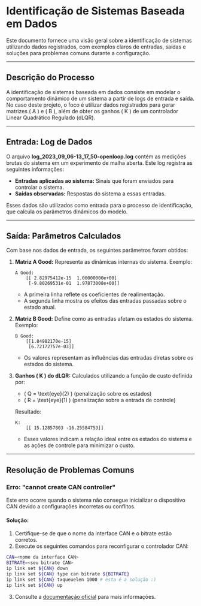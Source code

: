 # Identificação de Sistemas Baseada em Dados

Este documento fornece uma visão geral sobre a identificação de sistemas utilizando dados registrados, com exemplos claros de entradas, saídas e soluções para problemas comuns durante a configuração.

---

## Descrição do Processo

A identificação de sistemas baseada em dados consiste em modelar o comportamento dinâmico de um sistema a partir de logs de entrada e saída. No caso deste projeto, o foco é utilizar dados registrados para gerar matrizes \( A \) e \( B \), além de obter os ganhos \( K \) de um controlador Linear Quadrático Regulado (dLQR).

---

## Entrada: Log de Dados

O arquivo **log_2023_09_06-13_17_50-openloop.log** contém as medições brutas do sistema em um experimento de malha aberta. Este log registra as seguintes informações:
- **Entradas aplicadas ao sistema:** Sinais que foram enviados para controlar o sistema.
- **Saídas observadas:** Respostas do sistema a essas entradas.

Esses dados são utilizados como entrada para o processo de identificação, que calcula os parâmetros dinâmicos do modelo.

---

## Saída: Parâmetros Calculados

Com base nos dados de entrada, os seguintes parâmetros foram obtidos:

1. **Matriz A Good:** Representa as dinâmicas internas do sistema. Exemplo:
    ```
    A Good:
        [[ 2.82975412e-15  1.00000000e+00]
         [-9.80269531e-01  1.97873008e+00]]
    ```
   - A primeira linha reflete os coeficientes de realimentação.
   - A segunda linha mostra os efeitos das entradas passadas sobre o estado atual.

2. **Matriz B Good:** Define como as entradas afetam os estados do sistema. Exemplo:
    ```
    B Good:
        [[1.84982170e-15]
         [6.72172757e-03]]
    ```
   - Os valores representam as influências das entradas diretas sobre os estados do sistema.

3. **Ganhos \( K \) do dLQR:** Calculados utilizando a função de custo definida por:
    - \( Q = \text{eye}(2) \) (penalização sobre os estados)
    - \( R = \text{eye}(1) \) (penalização sobre a entrada de controle)
    
   Resultado:
    ```
    K:
        [[ 15.12857803 -16.25584753]]
    ```
   - Esses valores indicam a relação ideal entre os estados do sistema e as ações de controle para minimizar o custo.

---

## Resolução de Problemas Comuns

### Erro: "cannot create CAN controller"

Este erro ocorre quando o sistema não consegue inicializar o dispositivo CAN devido a configurações incorretas ou conflitos.

#### Solução:
1. Certifique-se de que o nome da interface CAN e o bitrate estão corretos.
2. Execute os seguintes comandos para reconfigurar o controlador CAN:

```bash
CAN=<nome da interface CAN>
BITRATE=<seu bitrate CAN>
ip link set ${CAN} down
ip link set ${CAN} type can bitrate ${BITRATE}
ip link set ${CAN} txqueuelen 1000 # esta é a solução :)
ip link set ${CAN} up
```
3. Consulte a [documentação oficial](https://gitlab.com/lely_industries/lely-core/-/issues/49) para mais informações.